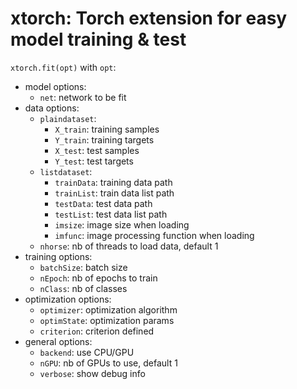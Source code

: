 # xtorch: Torch extension for easy model training & test

`xtorch.fit(opt)` with `opt`:
- model options:
    - `net`: network to be fit
- data options:
    - `plaindataset`:
        - `X_train`: training samples
        - `Y_train`: training targets
        - `X_test`: test samples
        - `Y_test`: test targets
    - `listdataset`:
        - `trainData`: training data path
        - `trainList`: train data list path
        - `testData`: test data path
        - `testList`: test data list path
        - `imsize`: image size when loading
        - `imfunc`: image processing function when loading
    - `nhorse`: nb of threads to load data, default 1
- training options:
    - `batchSize`: batch size
    - `nEpoch`: nb of epochs to train
    - `nClass`: nb of classes
- optimization options:
    - `optimizer`: optimization algorithm
    - `optimState`: optimization params
    - `criterion`: criterion defined
- general options:
    - `backend`: use CPU/GPU
    - `nGPU`: nb of GPUs to use, default 1
    - `verbose`: show debug info
